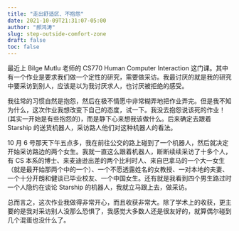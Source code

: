 ```yaml
---
title: "走出舒适区、不抱怨"
date: 2021-10-09T21:31:07-05:00
author: "郝鸿涛"
slug: step-outside-comfort-zone
draft: false
toc: false
---
```


最近上 Bilge Mutlu 老师的 CS770 Human Computer Interaction 这门课。其中有一个作业是要求我们做一个定性的研究，需要做采访。我最讨厌的就是我的研究中要采访到别人，应该是以为我讨厌求人，也讨厌被拒绝的感受。

我往常的习惯自然是抱怨，然后在极不情愿中非常糊弄地把作业弄完。但是我不知为什么，这次作业我想改变下自己的态度，试一下。我没去抱怨说该死的作业！(其实一开始是有些抱怨的)，而是静下心来想我该做什么。后来确定去跟着 Starship 的送货机器人，采访路人他们对这种机器人的看法。

10 月 6 号那天下午五点多，我在前往公交的路上碰到了一个机器人，然后就决定开始采访路边的两个女生。我就一直这么跟着机器人，断断续续采访了十多个人，有 CS 本系的博士、来麦迪逊出差的两个比利时人、来自巴拿马的一个大一女生（就是最开始那两个中的一个）、一个不愿透露姓名的女教授、一对本地的夫妻、一个十分开朗和健谈已毕业校友、一个中国女生。还有就是我看到四个男生路过时一个人隐约在谈论 Starship 的机器人，我就立马跟上去，做采访。

总而言之，这次作业我做得非常开心，而且收获非常大。除了学术上的收获，更主要的是我对采访别人没那么恐惧了，我感觉大多数人还是很友好的，就算偶尔碰到几个混蛋也没什么了。
